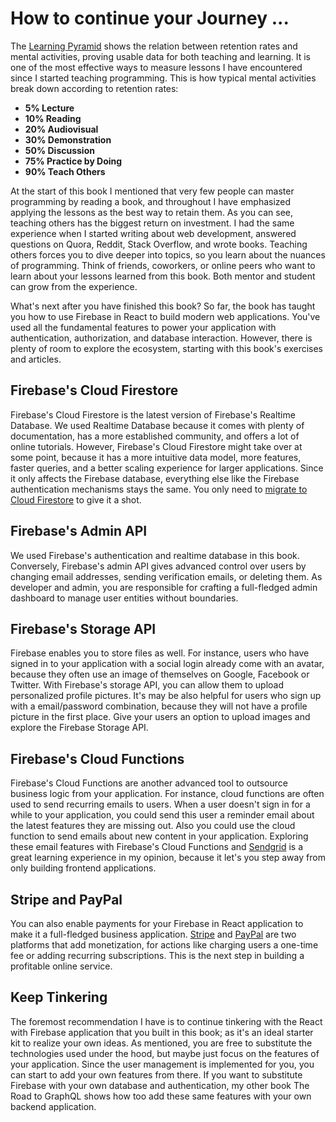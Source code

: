 # How to continue your Journey ...

The [Learning Pyramid](https://www.google.com/search?q=learning+pyramid) shows the relation between retention rates and mental activities, proving usable data for both teaching and learning. It is one of the most effective ways to measure lessons I have encountered since I started teaching programming. This is how typical mental activities break down according to retention rates:

* **5% Lecture**
* **10% Reading**
* **20% Audiovisual**
* **30% Demonstration**
* **50% Discussion**
* **75% Practice by Doing**
* **90% Teach Others**

At the start of this book I mentioned that very few people can master programming by reading a book, and throughout I have emphasized applying the lessons as the best way to retain them. As you can see, teaching others has the biggest return on investment. I had the same experience when I started writing about web development, answered questions on Quora, Reddit, Stack Overflow, and wrote books. Teaching others forces you to dive deeper into topics, so you learn about the nuances of programming. Think of friends, coworkers, or online peers who want to learn about your lessons learned from this book. Both mentor and student can grow from the experience.

What's next after you have finished this book? So far, the book has taught you how to use Firebase in React to build modern web applications. You've used all the fundamental features to power your application with authentication, authorization, and database interaction. However, there is plenty of room to explore the ecosystem, starting with this book's exercises and articles.

## Firebase's Cloud Firestore

Firebase's Cloud Firestore is the latest version of Firebase's Realtime Database. We used Realtime Database because it comes with plenty of documentation, has a more established community, and offers a lot of online tutorials. However, Firebase's Cloud Firestore might take over at some point, because it has a more intuitive data model, more features, faster queries, and a better scaling experience for larger applications. Since it only affects the Firebase database, everything else like the Firebase authentication mechanisms stays the same. You only need to [migrate to Cloud Firestore](https://www.robinwieruch.de/react-firestore-tutorial) to give it a shot.

## Firebase's Admin API

We used Firebase's authentication and realtime database in this book. Conversely, Firebase's admin API gives advanced control over users by changing email addresses, sending verification emails, or deleting them. As developer and admin, you are responsible for crafting a full-fledged admin dashboard to manage user entities without boundaries.

## Firebase's Storage API

Firebase enables you to store files as well. For instance, users who have signed in to your application with a social login already come with an avatar, because they often use an image of themselves on Google, Facebook or Twitter. With Firebase's storage API, you can allow them to upload personalized profile pictures. It's may be also helpful for users who sign up with a email/password combination, because they will not have a profile picture in the first place. Give your users an option to upload images and explore the Firebase Storage API.

## Firebase's Cloud Functions

Firebase's Cloud Functions are another advanced tool to outsource business logic from your application. For instance, cloud functions are often used to send recurring emails to users. When a user doesn't sign in for a while to your application, you could send this user a reminder email about the latest features they are missing out. Also you could use the cloud function to send emails about new content in your application. Exploring these email features with Firebase's Cloud Functions and [Sendgrid](https://sendgrid.com/) is a great learning experience in my opinion, because it let's you step away from only building frontend applications.

## Stripe and PayPal

You can also enable payments for your Firebase in React application to make it a full-fledged business application. [Stripe](https://www.robinwieruch.de/react-express-stripe-payment/) and [PayPal](https://www.robinwieruch.de/react-paypal-payment/) are two platforms that add monetization, for actions like charging users a one-time fee or adding recurring subscriptions. This is the next step in building a profitable online service.

## Keep Tinkering

The foremost recommendation I have is to continue tinkering with the React with Firebase application that you built in this book; as it's an ideal starter kit to realize your own ideas. As mentioned, you are free to substitute the technologies used under the hood, but maybe just focus on the features of your application. Since the user management is implemented for you, you can start to add your own features from there. If you want to substitute Firebase with your own database and authentication, my other book The Road to GraphQL shows how too add these same features with your own backend application.
